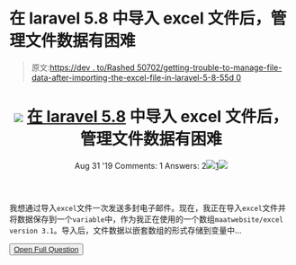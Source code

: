 # 在 laravel 5.8 中导入 excel 文件后，管理文件数据有困难

> 原文:[https://dev . to/Rashed 50702/getting-trouble-to-manage-file-data-after-importing-the-excel-file-in-laravel-5-8-55d 0](https://dev.to/rashed50702/getting-trouble-to-manage-file-data-after-importing-the-excel-file-in-laravel-5-8-55d0)

<header>

# ![](../Images/540c2ba90e5a347bd57c676bb96dfee0.png) [在 laravel 5.8](https://stackoverflow.com/questions/57738878/getting-trouble-to-manage-file-data-after-importing-the-excel-file-in-laravel-5) 中导入 excel 文件后，管理文件数据有困难

Aug 31 '19 Comments: 1 Answers: 2[![](../Images/83f13d376e6608cc602ae93b1cdbae4e.png)1![](../Images/fd423aaf5fec73c645f97544689ea934.png)](https://stackoverflow.com/questions/57738878/getting-trouble-to-manage-file-data-after-importing-the-excel-file-in-laravel-5) </header>

我想通过导入`excel`文件一次发送多封电子邮件。现在，我正在导入`excel`文件并将数据保存到一个`variable`中，作为我正在使用的一个数组`maatwebsite/excel version 3.1`。导入后，文件数据以嵌套数组的形式存储到变量中…

<button class="ltag__stackexchange--btn" type="button">[Open Full Question](https://stackoverflow.com/questions/57738878/getting-trouble-to-manage-file-data-after-importing-the-excel-file-in-laravel-5)</button>